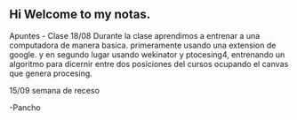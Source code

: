 Hi Welcome to my notas.
------------------------
Apuntes - Clase 18/08
Durante la clase aprendimos a entrenar a una computadora de manera basica.
primeramente usando una extension de google.
y en segundo lugar usando wekinator y ptocesing4, entrenando un algoritmo para dicernir entre dos posiciones del cursos ocupando el canvas que genera procesing.

15/09
semana de receso

-Pancho
